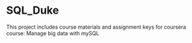 # SQL_Duke
This project includes course materials and assignment keys for coursera course: Manage big data with mySQL
